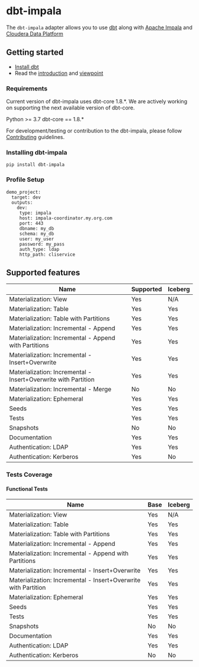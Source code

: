# dbt-impala

The `dbt-impala` adapter allows you to use [dbt](https://www.getdbt.com/) along with [Apache Impala](https://impala.apache.org/) and [Cloudera Data Platform](https://cloudera.com)


## Getting started

- [Install dbt](https://docs.getdbt.com/docs/installation)
- Read the [introduction](https://docs.getdbt.com/docs/introduction/) and [viewpoint](https://docs.getdbt.com/docs/about/viewpoint/)

### Requirements

Current version of dbt-impala uses dbt-core 1.8.*. We are actively working on supporting the next available version of dbt-core.

Python >= 3.7
dbt-core == 1.8.*

For development/testing or contribution to the dbt-impala, please follow [Contributing](CONTRIBUTING.md) guidelines.

### Installing dbt-impala

`pip install dbt-impala`

### Profile Setup

```
demo_project:
  target: dev
  outputs:
    dev:
     type: impala
     host: impala-coordinator.my.org.com
     port: 443
     dbname: my_db
     schema: my_db
     user: my_user
     password: my_pass
     auth_type: ldap
     http_path: cliservice
```

## Supported features
| Name | Supported | Iceberg |
|------|-----------|---------|
|Materialization: View|Yes| N/A |
|Materialization: Table|Yes| Yes |
|Materialization: Table with Partitions |Yes| Yes |
|Materialization: Incremental - Append|Yes| Yes |
|Materialization: Incremental - Append with Partitions |Yes| Yes |
|Materialization: Incremental - Insert+Overwrite |Yes| Yes |
|Materialization: Incremental - Insert+Overwrite with Partition |Yes| Yes |
|Materialization: Incremental - Merge|No| No |
|Materialization: Ephemeral|Yes| Yes |
|Seeds|Yes| Yes |
|Tests|Yes| Yes |
|Snapshots|No| No |
|Documentation|Yes| Yes |
|Authentication: LDAP|Yes| Yes |
|Authentication: Kerberos|Yes| No |

### Tests Coverage

#### Functional Tests
| Name | Base | Iceberg |
|------|------|---------|
|Materialization: View|Yes| N/A |
|Materialization: Table|Yes| Yes |
|Materialization: Table with Partitions |Yes| Yes |
|Materialization: Incremental - Append|Yes| Yes |
|Materialization: Incremental - Append with Partitions |Yes| Yes |
|Materialization: Incremental - Insert+Overwrite |Yes| Yes |
|Materialization: Incremental - Insert+Overwrite with Partition |Yes| Yes |
|Materialization: Ephemeral|Yes| Yes |
|Seeds|Yes| Yes |
|Tests|Yes| Yes |
|Snapshots|No| No |
|Documentation| Yes | Yes |
|Authentication: LDAP|Yes| Yes |
|Authentication: Kerberos|No| No |
